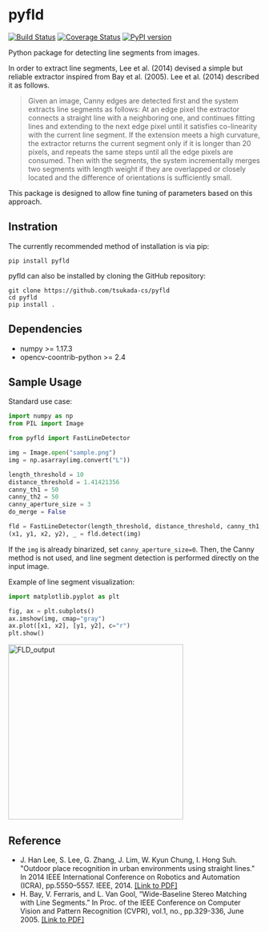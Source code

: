 # pyfld
[![Build Status](https://github.com/tsukada-cs/pyfld/workflows/CI/badge.svg)](https://github.com/tsukada-cs/pyfld/actions?query=workflow%3ACI)
[![Coverage Status](https://coveralls.io/repos/github/tsukada-cs/pyfld/badge.svg)](https://coveralls.io/github/tsukada-cs/pyfld?branch=main)
[![PyPI version](https://img.shields.io/pypi/v/pyfld.svg)](https://pypi.python.org/pypi/pyfld/)

Python package for detecting line segments from images.

In order to extract line segments, Lee et al. (2014) devised a simple but reliable extractor inspired from Bay et al. (2005). Lee et al. (2014) described it as follows.
> Given an image, Canny edges are detected first and the system extracts line segments as follows: At an edge pixel the extractor connects a straight line with a neighboring one, and continues fitting lines and extending to the next edge pixel until it satisfies co-linearity with the current line segment. If the extension meets a high curvature, the extractor returns the current segment only if it is longer than 20 pixels, and repeats the same steps until all the edge pixels are consumed. Then with the segments, the system incrementally merges two segments with length weight if they are overlapped or closely located and the difference of orientations is sufficiently small.

This package is designed to allow fine tuning of parameters based on this approach.

## Instration
The currently recommended method of installation is via pip:
```shell
pip install pyfld
```

pyfld can also be installed by cloning the GitHub repository:
```shell
git clone https://github.com/tsukada-cs/pyfld
cd pyfld
pip install .
```

## Dependencies
* numpy >= 1.17.3
* opencv-coontrib-python >= 2.4

## Sample Usage
Standard use case:
```python
import numpy as np
from PIL import Image

from pyfld import FastLineDetector

img = Image.open("sample.png")
img = np.asarray(img.convert("L"))

length_threshold = 10
distance_threshold = 1.41421356
canny_th1 = 50
canny_th2 = 50
canny_aperture_size = 3
do_merge = False

fld = FastLineDetector(length_threshold, distance_threshold, canny_th1, canny_th2, canny_aperture_size, do_merge)
(x1, y1, x2, y2), _ = fld.detect(img)
```

If the `img` is already binarized, set `canny_aperture_size=0`. Then, the Canny method is not used, and line segment detection is performed directly on the input image.


Example of line segment visualization:
```python
import matplotlib.pyplot as plt

fig, ax = plt.subplots()
ax.imshow(img, cmap="gray")
ax.plot([x1, x2], [y1, y2], c="r")
plt.show()
```
<img width="349" alt="FLD_output" src="https://user-images.githubusercontent.com/45615081/97328052-f47fd700-18b8-11eb-844f-949790c4aa5e.png">

## Reference
* J. Han Lee, S. Lee, G. Zhang, J. Lim, W. Kyun Chung, I. Hong Suh. "Outdoor place recognition in urban environments using straight lines." In 2014 IEEE International Conference on Robotics and Automation (ICRA), pp.5550–5557. IEEE, 2014. [[Link to PDF]](http://cvlab.hanyang.ac.kr/~jwlim/files/icra14linerec.pdf)
* H. Bay, V. Ferraris, and L. Van Gool, “Wide-Baseline Stereo Matching with Line Segments.” In Proc. of the IEEE Conference on Computer Vision and Pattern Recognition (CVPR), vol.1, no., pp.329-336, June 2005. [[Link to PDF]](https://homes.esat.kuleuven.be/~konijn/publications/2005/CVPR-HB-05.pdf)
